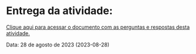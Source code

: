 # Entrega da atividade:
[Clique aqui para acessar o documento com as perguntas e respostas desta atividade.](https://docs.google.com/document/d/1XvgKpdg--GSYMQHW5pIXOWvjwrPa9cgv6Ixjx3NzmPc/edit?usp=sharing)

<p>Data: 28 de agosto de 2023 (2023-08-28)</p>
